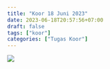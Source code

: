 ```yaml
---
title: "Koor 18 Juni 2023"
date: 2023-06-18T20:57:56+07:00
draft: false
tags: ["koor"]
categories: ["Tugas Koor"]
---
```

![](/img/koor18623.avif) 
